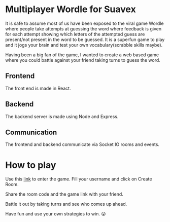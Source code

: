 # Multiplayer Wordle for Suavex

It is safe to assume most of us have been exposed to the viral game Wordle where people take attempts at guessing the word where feedback is given for each attempt showing which letters of the attempted guess are present/not present in the word to be guessed.
It is a superfun game to play and it jogs your brain and test your own vocabulary(scrabble skills maybe).

Having been a big fan of the game, I wanted to create a web based game where you could battle against your friend taking turns to guess the word.

## Frontend

The front end is made in React.


## Backend

The backend server is made using Node and Express.


## Communication

The frontend and backend communicate via Socket IO rooms and events.



# How to play

Use this [link](multiplayer-wordle-game.onrender.com) to enter the game. Fill your username and click on Create Room.

Share the room code and the game link with your friend.

Battle it out by taking turns and see who comes up ahead.

Have fun and use your own strategies to win. 😜
